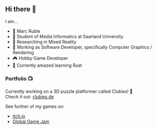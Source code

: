 ## Hi there 👋

I am... 
* 🧑 Marc Ruble
* 🦉 Student of Media Informatics at Saarland University
* 🥽 Researching in Mixed Reality
* 📸 Working as Software Developer, specifically Computer Graphics / Rendering
* 🎮 Hobby Game Developer
* 🌱 Currently amazed learning Rust

### Portfolio 📺
Currently working on a 3D puzzle platformer called Clubies! 🎲\
Check it out: [clubies.de](https://clubies.de/)

See further of my games on:
* [itch.io](https://marcruble.itch.io/)
* [Global Game Jam](https://globalgamejam.org/users/marcruble)

<!--
**MarcRuble/MarcRuble** is a ✨ _special_ ✨ repository because its `README.md` (this file) appears on your GitHub profile.

Here are some ideas to get you started:

- 🔭 I’m currently working on ...
- 🌱 I’m currently learning ...
- 👯 I’m looking to collaborate on ...
- 🤔 I’m looking for help with ...
- 💬 Ask me about ...
- 📫 How to reach me: ...
- 😄 Pronouns: ...
- ⚡ Fun fact: ...
-->
